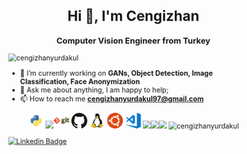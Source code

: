 <h1 align="center">Hi 👋, I'm Cengizhan</h1>
<h3 align="center">Computer Vision Engineer from Turkey</h3>
<p align="left"> <img src="https://komarev.com/ghpvc/?username=cengizhanyurdakul" alt="cengizhanyurdakul" /> </p>


- 🔭 I’m currently working on **GANs, Object Detection, Image Classification, Face Anonymization**
- 💬 Ask me about anything, I am happy to help;
- 📫 How to reach me **cengizhanyurdakul97@gmail.com**



</p><p align="center">
<img src="https://raw.githubusercontent.com/github/explore/80688e429a7d4ef2fca1e82350fe8e3517d3494d/topics/python/python.png" height="32" /> <img
src="https://raw.githubusercontent.com/pytorch/pytorch/master/docs/source/_static/img/pytorch-logo-dark.png" height="28" /><img src="https://github.com/github/explore/blob/master/topics/git/git.png?raw=true" height="32" /> <img src="https://github.com/github/explore/blob/master/topics/github/github.png?raw=true" height="32" /> <img src="https://github.com/github/explore/blob/master/topics/linux/linux.png?raw=true" height="32" /> <img src="https://github.com/github/explore/blob/master/topics/ubuntu/ubuntu.png?raw=true" height="32" /> <img src="https://github.com/github/explore/blob/master/topics/visual-studio-code/visual-studio-code.png?raw=true" height="32" /> <img 
src="https://makdos.blog/media/paylasimaj/Python-pip-logo.png" height="32" /><img
src="https://resources.jetbrains.com/storage/products/pycharm/img/meta/pycharm_logo_300x300.png" height="32" /><img
src="https://docs.conda.io/en/latest/_images/conda_logo.svg" height="32" />  <img src="https://github-readme-stats.vercel.app/api?username=cengizhanyurdakul&show_icons=true" alt="cengizhanyurdakul" /> 

[![Linkedin Badge](https://img.shields.io/badge/CengizhanYurdakul-follow%20on%20linkedin-blue?style=for-the-badge&logo=linkedin)](https://www.linkedin.com/in/cengizhan-yurdakul-a43a1518b/)
